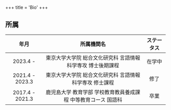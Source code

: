 +++
title = 'Bio'
+++

## 所属

|      年月       |                           所属機関名                           | ステータス |
| :-------------: | :------------------------------------------------------------: | :--------: |
|    2023.4 -     |  東京大学大学院 総合文化研究科 言語情報科学専攻 博士後期課程   |   在学中   |
| 2021.4 - 2023.3 |    東京大学大学院 総合文化研究科 言語情報科学専攻 修士課程     |    修了    |
| 2017.4 - 2021.3 | 鹿児島大学 教育学部 学校教育教員養成課程 中等教育コース 国語科 |    卒業    |

